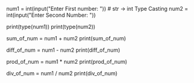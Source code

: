 num1 = int(input("Enter First number: "))  # str -> int Type Casting
num2 = int(input("Enter Second Number: "))

print(type(num1))
print(type(num2))

sum_of_num = num1 + num2
print(sum_of_num)

diff_of_num = num1 - num2
print(diff_of_num)

prod_of_num = num1 * num2
print(prod_of_num)

div_of_num = num1 / num2
print(div_of_num)

